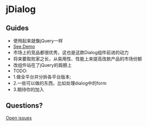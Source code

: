 jDialog
======

## Guides
- 使用起来就像jQuery一样
- [See Demo](http://litson.github.io/2015/01/02/jDialog/)
- 市场上的竞品都很优秀，这也是这款Dialog组件前进的动力
- 将来要取败家之长，从易用性、性能上来提高改款产品的市场份额
- 改组件站在了jQuery的肩膀上
- TODO: 
- 1.做全平台并分拆各平台版本; 
- 2.一些可以做的东西，比如处理dialog中的form
- 3.期待你的加入


## Questions?
[Open issues](https://github.com/litson/jDialog/issues/new)
